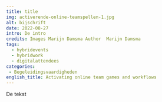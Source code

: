 ```yaml
---
title: title
img: activerende-online-teamspellen-1.jpg
alt: bijschrift
date: 2022-08-27
intro: De intro
credits: Images Marijn Damsma Author  Marijn Damsma
tags:
  - hybridevents
  - hybridwork
  - digitalattendees
categories:
 - Begeleidingsvaardigheden
english_title: Activating online team games and workflows
---
```


De tekst
